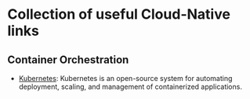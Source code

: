 # Collection of useful Cloud-Native links

## Container Orchestration

- [Kubernetes](https://kubernetes.io/): Kubernetes is an open-source system for automating deployment, scaling, and management of containerized applications.
